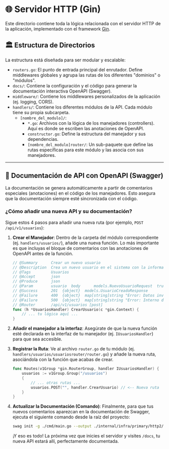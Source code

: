 # 🌐 Servidor HTTP (Gin)

Este directorio contiene toda la lógica relacionada con el servidor HTTP de la aplicación, implementado con el framework [Gin](https://gin-gonic.com/).

## 🏛️ Estructura de Directorios

La estructura está diseñada para ser modular y escalable:

-   `routers.go`: El punto de entrada principal del enrutador. Define middlewares globales y agrupa las rutas de los diferentes "dominios" o "módulos".
-   `docs/`: Contiene la configuración y el código para generar la documentación interactiva OpenAPI (Swagger).
-   `middleware/`: Contiene los middlewares personalizados de la aplicación (ej. logging, CORS).
-   `handlers/`: Contiene los diferentes módulos de la API. Cada módulo tiene su propia subcarpeta.
    -   `[nombre_del_modulo]/`:
        -   `*.go`: Archivos con la lógica de los manejadores (controllers). Aquí es donde se escriben las anotaciones de OpenAPI.
        -   `constructor.go`: Define la estructura del manejador y sus dependencias.
        -   `[nombre_del_modulo]router/`: Un sub-paquete que define las rutas específicas para este módulo y las asocia con sus manejadores.

---

## 📄 Documentación de API con OpenAPI (Swagger)

La documentación se genera automáticamente a partir de comentarios especiales (anotaciones) en el código de los manejadores. Esto asegura que la documentación siempre esté sincronizada con el código.

### ¿Cómo añadir una nueva API y su documentación?

Sigue estos 4 pasos para añadir una nueva ruta (por ejemplo, `POST /api/v1/usuarios`):

1.  **Crear el Manejador**:
    Dentro de la carpeta del módulo correspondiente (ej. `handlers/usuarios/`), añade una nueva función. Lo más importante es que incluyas el bloque de comentarios con las anotaciones de OpenAPI antes de la función.

    ```go
    // @Summary      Crear un nuevo usuario
    // @Description  Crea un nuevo usuario en el sistema con la información proporcionada.
    // @Tags         Usuarios
    // @Accept       json
    // @Produce      json
    // @Param        usuario  body      models.NuevoUsuarioRequest  true  "Datos del nuevo usuario"
    // @Success      201  {object}  models.UsuarioCreadoResponse
    // @Failure      400  {object}  map[string]string "Error: Datos inválidos"
    // @Failure      500  {object}  map[string]string "Error: Interno del servidor"
    // @Router       /api/v1/usuarios [post]
    func (h *UsuariosHandler) CrearUsuario(c *gin.Context) {
        // ... tu lógica aquí ...
    }
    ```

2.  **Añadir el manejador a la interfaz**:
    Asegúrate de que la nueva función esté declarada en la interfaz de tu manejador (ej. `IUsuariosHandler`) para que sea accesible.

3.  **Registrar la Ruta**:
    Ve al archivo `router.go` de tu módulo (ej. `handlers/usuarios/usuariosrouter/router.go`) y añade la nueva ruta, asociándola con la función que acabas de crear.

    ```go
    func Routes(v1Group *gin.RouterGroup, handler IUsuariosHandler) {
        usuarios := v1Group.Group("/usuarios")
        {
            // ... otras rutas ...
            usuarios.POST("", handler.CrearUsuario) // <-- Nueva ruta
        }
    }
    ```

4.  **Actualizar la Documentación (Comando)**:
    Finalmente, para que tus nuevos comentarios aparezcan en la documentación de Swagger, ejecuta el siguiente comando desde la raíz del proyecto:

    ```bash
    swag init -g ./cmd/main.go --output ./internal/infra/primary/http2/docs/
    ```
    ¡Y eso es todo! La próxima vez que inicies el servidor y visites `/docs`, tu nueva API estará allí, perfectamente documentada. 